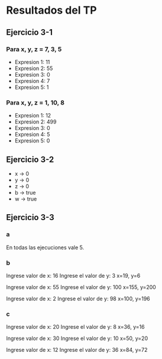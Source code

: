# Resultados del TP

## Ejercicio 3-1
### Para x, y, z = 7, 3, 5
- Expresion 1: 11
- Expresion 2: 55
- Expresion 3: 0
- Expresion 4: 7
- Expresion 5: 1

### Para x, y, z = 1, 10, 8
- Expresion 1: 12
- Expresion 2: 499
- Expresion 3: 0
- Expresion 4: 5
- Expresion 5: 0

## Ejercicio 3-2

- x -> 0
- y -> 0
- z -> 0
- b -> true
- w -> true

## Ejercicio 3-3
### a
En todas las ejecuciones vale 5.

### b
Ingrese valor de x: 16
Ingrese el valor de y: 3
x=19,  y=6

Ingrese valor de x: 55
Ingrese el valor de y: 100
x=155,  y=200

Ingrese valor de x: 2
Ingrese el valor de y: 98
x=100,  y=196

### c
Ingrese valor de x: 20
Ingrese el valor de y: 8
x=36,  y=16

Ingrese valor de x: 30
Ingrese el valor de y: 10
x=50,  y=20

Ingrese valor de x: 12
Ingrese el valor de y: 36
x=84,  y=72